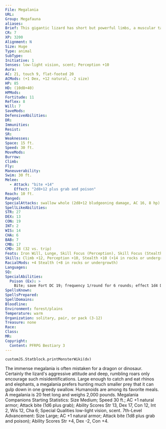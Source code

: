 ```yaml
---
File: Megalania
URL: 
Group: Megafauna
aliases: 
Brief: This gigantic lizard has short but powerful limbs, a muscular tail, and a spiny crest that runs the length of its body.
CR: 7
XP: 3200
Alignment: N
Size: Huge
Type: animal
SubType: 
Initiative: 1
Senses: low-light vision, scent; Perception +10
Aura: 
AC: 21, touch 9, flat-footed 20
ACMods: (+1 Dex, +12 natural, -2 size)
HP: 85
HD: (10d8+40)
HPMods: 
Fortitude: 11
Reflex: 8
Will: 7
SaveMods: 
DefensiveAbilities: 
DR: 
Immunities: 
Resist: 
SR: 
Weaknesses: 
Space: 15 ft.
Speed: 30 ft.
MoveMods: 
Burrow: 
Climb: 
Fly: 
Maneuverability: 
Swim: 30 ft.
Melee: 
  - Attack: "bite +14"
    Effect: "2d8+12 plus grab and poison"
Reach: 10 ft.
Ranged: 
SpecialAttacks: swallow whole (2d8+12 bludgeoning damage, AC 16, 8 hp)
SpellLikeAbilities: 
STR: 27
DEX: 13
CON: 19
INT: 2
WIS: 14
CHA: 6
BAB: 7
CMB: 17
CMD: 28 (32 vs. trip)
Feats: Iron Will, Lunge, Skill Focus (Perception), Skill Focus (Stealth), Weapon Focus (bite)
Skills: Climb +12, Perception +10, Stealth +10 (+14 in rocks or undergrowth), Swim +16
RacialMods: +4 Stealth (+8 in rocks or undergrowth)
Languages: 
SQ: 
SpecialAbilities:
  Poison (Ex): >
    Bite; save Fort DC 19; frequency 1/round for 6 rounds; effect 1d4 Dex damage; cure 2 consecutive saves.
SpellsKnown: 
SpellsPrepared: 
SpellDomains: 
Bloodline: 
Environment: forest/plains
Temperature: warm
Organization: solitary, pair, or pack (3-12)
Treasure: none
Race: 
Class: 
MR: 
Copyright:
  Content: PFRPG Bestiary 3
---
```

```dataviewjs
customJS.Statblock.printMonsterWiki(dv)
```
The immense megalania is often mistaken for a dragon or dinosaur. Certainly the lizard's aggressive attitude and deep, rumbling roars only encourage such misidentifications. Large enough to catch and eat rhinos and elephants, a megalania prefers hunting much smaller prey that it can gulp down in one greedy swallow. Humanoids are among its favorite meals.  A megalania is 20 feet long and weighs 2,000 pounds.  Megalania Companions  Starting Statistics: Size Medium; Speed 30 ft.; AC +1 natural armor; Attack bite (1d6 plus grab); Ability Scores Str 13, Dex 17, Con 12, Int 2, Wis 12, Cha 6; Special Qualities low-light vision, scent.  7th-Level Advancement: Size Large; AC +1 natural armor; Attack bite (1d8 plus grab and poison); Ability Scores Str +4, Dex -2, Con +4.
